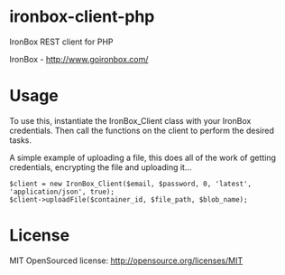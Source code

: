 
ironbox-client-php
=====================

IronBox REST client for PHP

IronBox - http://www.goironbox.com/

# Usage

To use this, instantiate the IronBox_Client class with your IronBox credentials.  Then call the functions on the client to perform the desired tasks.

A simple example of uploading a file, this does all of the work of getting credentials, encrypting the file and uploading it...

    $client = new IronBox_Client($email, $password, 0, 'latest', 'application/json', true);
    $client->uploadFile($container_id, $file_path, $blob_name);

# License

MIT OpenSourced license: http://opensource.org/licenses/MIT

